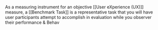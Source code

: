 As a measuring instrument for an objective [[User eXperience (UX)]] measure, a [[Benchmark Task]] is a representative task that you will have user participants attempt to accomplish in evaluation while you observer their performance & Behav